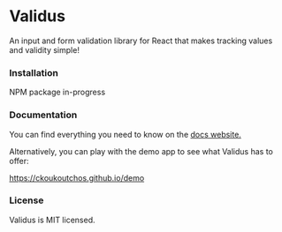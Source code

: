 # Validus

An input and form validation library for React that makes tracking values and validity simple!

### Installation

NPM package in-progress

### Documentation

You can find everything you need to know on the [docs website.](https://ckoukoutchos.github.io/Validus/)

Alternatively, you can play with the demo app to see what Validus has to offer:

https://ckoukoutchos.github.io/demo

### License

Validus is MIT licensed.
